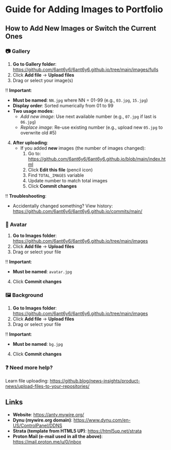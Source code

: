 # Guide for Adding Images to Portfolio

## How to Add New Images or Switch the Current Ones

### 📷 Gallery
1. **Go to Gallery folder**:  
   https://github.com/6ant6y6/6ant6y6.github.io/tree/main/images/fulls
2. Click **Add file** → **Upload files**
3. Drag or select your image(s)

‼️ **Important**:  
- **Must be named**: `NN.jpg` where NN = 01-99 (e.g., `03.jpg`, `15.jpg`)  
- **Display order**: Sorted numerically from 01 to 99  
- **Two usage modes**:  
  - *Add new image*: Use next available number (e.g., `07.jpg` if last is `06.jpg`)  
  - *Replace image*: Re-use existing number (e.g., upload new `05.jpg` to overwrite old #5) 

4. **After uploading**:
   - If you added **new** images (the number of images changed):
     1. Go to:
        https://github.com/6ant6y6/6ant6y6.github.io/blob/main/index.html
     2. Click **Edit this file** (pencil icon)
     3. Find `TOTAL_IMAGES` variable
     4. Update number to match total images
     5. Click **Commit changes**

‼️ **Troubleshooting**:
- Accidentally changed something? View history:
  https://github.com/6ant6y6/6ant6y6.github.io/commits/main/

### 👤 Avatar
1. **Go to Images folder**:
   https://github.com/6ant6y6/6ant6y6.github.io/tree/main/images
2. Click **Add file** → **Upload files**
3. Drag or select your file

‼️ **Important**:
- **Must be named**: `avatar.jpg`

4. Click **Commit changes**

### 🖼️ Background
1. **Go to Images folder**:
   https://github.com/6ant6y6/6ant6y6.github.io/tree/main/images
2. Click **Add file** → **Upload files**
3. Drag or select your file

‼️ **Important**:
- **Must be named**: `bg.jpg`

4. Click **Commit changes**

### ❓ Need more help?
Learn file uploading:
https://github.blog/news-insights/product-news/upload-files-to-your-repositories/

## Links

- **Website**:
https://anty.mywire.org/
- **Dynu (mywire.org domain)**:
https://www.dynu.com/en-US/ControlPanel/DDNS
- **Strata (template from HTML5 UP)**:
https://html5up.net/strata
- **Proton Mail (e-mail used in all the above)**:
https://mail.proton.me/u/0/inbox
